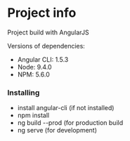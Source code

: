 # Project info

Project build with AngularJS

Versions of dependencies:
 - Angular CLI: 1.5.3
 - Node: 9.4.0
 - NPM: 5.6.0

### Installing

 - install angular-cli (if not installed)
 - npm install
 - ng build --prod (for production build
 - ng serve (for development)
